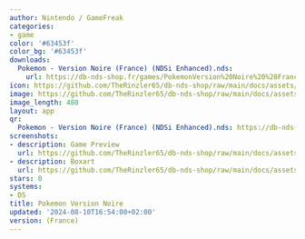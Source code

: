 ```yaml
---
author: Nintendo / GameFreak
categories:
- game
color: '#63453f'
color_bg: '#63453f'
downloads:
  Pokemon - Version Noire (France) (NDSi Enhanced).nds:
    url: https://db-nds-shop.fr/games/PokemonVersion%20Noire%20%28France%29%20%28NDSi%20Enhanced%29.nds
icon: https://github.com/TheRinzler65/db-nds-shop/raw/main/docs/assets/images/icons/pokemonnoire.png
image: https://github.com/TheRinzler65/db-nds-shop/raw/main/docs/assets/images/icons/pokemonnoire.png
image_length: 480
layout: app
qr:
  Pokemon - Version Noire (France) (NDSi Enhanced).nds: https://db-nds-shop.fr/assets/images/qr/pokemon---version-noire-france-ndsi-enhanced-nds.png
screenshots:
- description: Game Preview
  url: https://github.com/TheRinzler65/db-nds-shop/raw/main/docs/assets/images/screenshots/pokemonnoire/pokemonnoire.png
- description: Boxart
  url: https://github.com/TheRinzler65/db-nds-shop/raw/main/docs/assets/images/boxart/PokemonVersion%20Noire%20(France)%20(NDSi%20Enhanced).nds.png
stars: 0
systems:
- DS
title: Pokemon Version Noire
updated: '2024-08-10T16:54:00+02:00'
version: (France)
---
```

